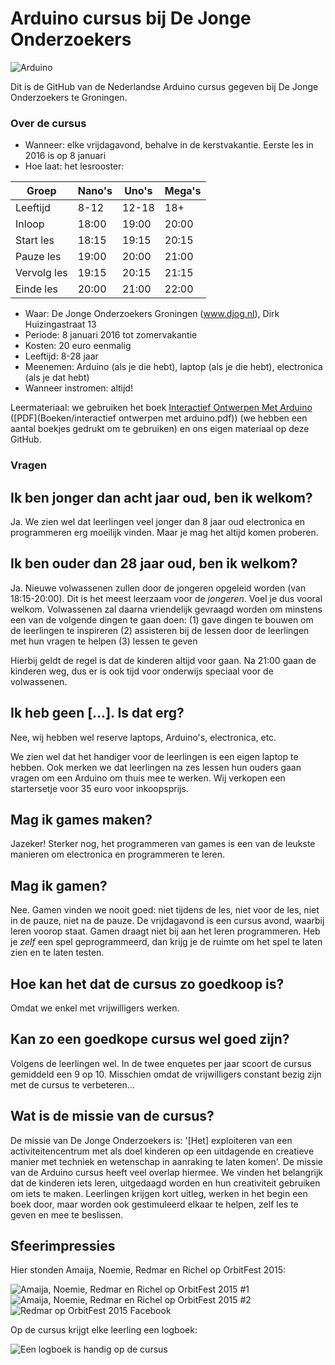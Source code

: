 # Arduino cursus bij De Jonge Onderzoekers

![Arduino](Dingen/Arduino.jpg)

Dit is de GitHub van de Nederlandse Arduino cursus gegeven bij De Jonge Onderzoekers te Groningen.

### Over de cursus

 * Wanneer: elke vrijdagavond, behalve in de kerstvakantie. Eerste les in 2016 is op 8 januari
 * Hoe laat: het lesrooster:

Groep | Nano's | Uno's | Mega's
---|---|---|---
Leeftijd | 8-12 | 12-18 | 18+
Inloop | 18:00 | 19:00 | 20:00
Start les | 18:15 | 19:15 | 20:15
Pauze les | 19:00 | 20:00 | 21:00
Vervolg les | 19:15 | 20:15 | 21:15
Einde les | 20:00 | 21:00 | 22:00

 * Waar: De Jonge Onderzoekers Groningen (www.djog.nl), Dirk Huizingastraat 13
 * Periode: 8 januari 2016 tot zomervakantie
 * Kosten: 20 euro eenmalig
 * Leeftijd: 8-28 jaar
 * Meenemen: Arduino (als je die hebt), laptop (als je die hebt), electronica (als je dat hebt)
 * Wanneer instromen: altijd!

Leermateriaal: we gebruiken het boek [Interactief Ontwerpen Met Arduino](https://sites.google.com/site/hwcontwerpen/interactief-ontwerpen-met-arduino) ([PDF](Boeken/interactief ontwerpen met arduino.pdf)) (we hebben een aantal boekjes gedrukt om te gebruiken) en ons eigen materiaal op deze GitHub.

### Vragen

## Ik ben jonger dan acht jaar oud, ben ik welkom?

Ja. We zien wel dat leerlingen veel jonger dan 8 jaar oud electronica en programmeren erg moeilijk vinden. Maar je mag het altijd komen proberen.

## Ik ben ouder dan 28 jaar oud, ben ik welkom?

Ja. Nieuwe volwassenen zullen door de jongeren opgeleid worden (van 18:15-20:00). Dit is het meest leerzaam voor de *jongeren*. Voel je dus vooral welkom. Volwassenen zal daarna vriendelijk gevraagd worden om minstens een van de volgende dingen te gaan doen:
  (1) gave dingen te bouwen om de leerlingen te inspireren 
  (2) assisteren bij de lessen door de leerlingen met hun vragen te helpen
  (3) lessen te geven

Hierbij geldt de regel is dat de kinderen altijd voor gaan. Na 21:00 gaan de kinderen weg, dus er is ook tijd voor onderwijs speciaal voor de volwassenen.

## Ik heb geen [...]. Is dat erg?

Nee, wij hebben wel reserve laptops, Arduino's, electronica, etc.

We zien wel dat het handiger voor de leerlingen is een eigen laptop te hebben. Ook merken we dat leerlingen na zes lessen hun ouders gaan vragen om een Arduino om thuis mee te werken. Wij verkopen een startersetje voor 35 euro voor inkoopsprijs.

## Mag ik games maken?

Jazeker! Sterker nog, het programmeren van games is een van de leukste manieren om electronica en programmeren te leren.

## Mag ik gamen?

Nee. Gamen vinden we nooit goed: niet tijdens de les, niet voor de les, niet in de pauze, niet na de pauze.
De vrijdagavond is een cursus avond, waarbij leren voorop staat. Gamen draagt niet bij aan het leren programmeren. Heb je *zelf* een spel geprogrammeerd, dan krijg je de ruimte om het spel te laten zien en te laten testen. 

## Hoe kan het dat de cursus zo goedkoop is?

Omdat we enkel met vrijwilligers werken.

## Kan zo een goedkope cursus wel goed zijn?

Volgens de leerlingen wel. In de twee enquetes per jaar scoort de cursus gemiddeld een 9 op 10. Misschien omdat de vrijwilligers constant bezig zijn met de cursus te verbeteren...

## Wat is de missie van de cursus?

De missie van De Jonge Onderzoekers is: '[Het] exploiteren van een activiteitencentrum met als doel kinderen op een uitdagende en creatieve manier met techniek en wetenschap in aanraking te laten komen'. De missie van de Arduino cursus heeft veel overlap hiermee. We vinden het belangrijk dat de kinderen iets leren, uitgedaagd worden en hun creativiteit gebruiken om iets te maken. Leerlingen krijgen kort uitleg, werken in het begin een boek door, maar worden ook gestimuleerd elkaar te helpen, zelf les te geven en mee te beslissen.

## Sfeerimpressies

Hier stonden Amaija, Noemie, Redmar en Richel op OrbitFest 2015: 

![Amaija, Noemie, Redmar en Richel op OrbitFest 2015 #1](Publiciteit/20151218OrbitFest.jpg)
![Amaija, Noemie, Redmar en Richel op OrbitFest 2015 #2](Publiciteit/20151218OrbitFest_2.jpg)
![Redmar op OrbitFest 2015 Facebook](Publiciteit/20151218OrbitFest.png)

Op de cursus krijgt elke leerling een logboek:

![Een logboek is handig op de cursus](Dingen/Log.jpeg)